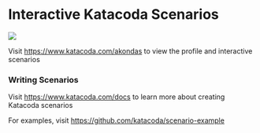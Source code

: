 # Interactive Katacoda Scenarios

[![](http://shields.katacoda.com/katacoda/akondas/count.svg)](https://www.katacoda.com/akondas "Get your profile on Katacoda.com")

Visit https://www.katacoda.com/akondas to view the profile and interactive scenarios

### Writing Scenarios
Visit https://www.katacoda.com/docs to learn more about creating Katacoda scenarios

For examples, visit https://github.com/katacoda/scenario-example
